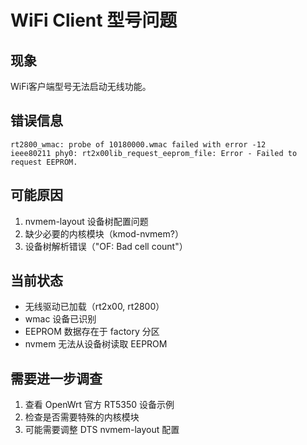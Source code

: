 # WiFi Client 型号问题

## 现象
WiFi客户端型号无法启动无线功能。

## 错误信息
```
rt2800_wmac: probe of 10180000.wmac failed with error -12
ieee80211 phy0: rt2x00lib_request_eeprom_file: Error - Failed to request EEPROM.
```

## 可能原因
1. nvmem-layout 设备树配置问题
2. 缺少必要的内核模块（kmod-nvmem?）
3. 设备树解析错误（"OF: Bad cell count"）

## 当前状态
- 无线驱动已加载（rt2x00, rt2800）
- wmac 设备已识别
- EEPROM 数据存在于 factory 分区
- nvmem 无法从设备树读取 EEPROM

## 需要进一步调查
1. 查看 OpenWrt 官方 RT5350 设备示例
2. 检查是否需要特殊的内核模块
3. 可能需要调整 DTS nvmem-layout 配置
